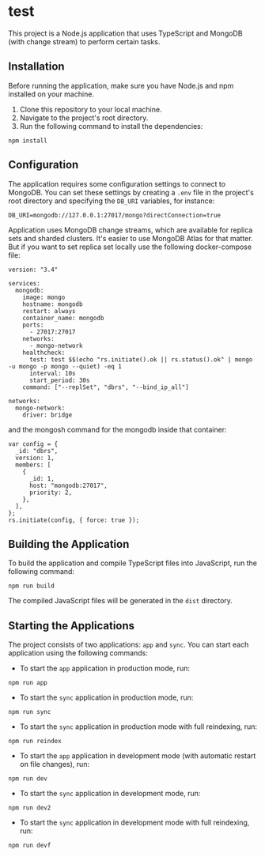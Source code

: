 # test

This project is a Node.js application that uses TypeScript and MongoDB (with change stream) to perform certain tasks.

## Installation

Before running the application, make sure you have Node.js and npm installed on your machine.

1. Clone this repository to your local machine.
2. Navigate to the project's root directory.
3. Run the following command to install the dependencies:

```
npm install
```

## Configuration

The application requires some configuration settings to connect to MongoDB. You can set these settings by creating a `.env` file in the project's root directory and specifying the `DB_URI` variables, for instance:

```
DB_URI=mongodb://127.0.0.1:27017/mongo?directConnection=true
```

Application uses MongoDB change streams, which are available for replica sets and sharded clusters. It's easier to use MongoDB Atlas for that matter. But if you want to set replica set locally use the following docker-compose file:

```
version: "3.4"

services:
  mongodb:
    image: mongo
    hostname: mongodb
    restart: always
    container_name: mongodb
    ports:
      - 27017:27017
    networks:
      - mongo-network
    healthcheck:
      test: test $$(echo "rs.initiate().ok || rs.status().ok" | mongo -u mongo -p mongo --quiet) -eq 1
      interval: 10s
      start_period: 30s
    command: ["--replSet", "dbrs", "--bind_ip_all"]

networks:
  mongo-network:
    driver: bridge
```

and the mongosh command for the mongodb inside that container:

```
var config = {
  _id: "dbrs",
  version: 1,
  members: [
    {
      _id: 1,
      host: "mongodb:27017",
      priority: 2,
    },
  ],
};
rs.initiate(config, { force: true });
```

## Building the Application

To build the application and compile TypeScript files into JavaScript, run the following command:

```
npm run build
```

The compiled JavaScript files will be generated in the `dist` directory.

## Starting the Applications

The project consists of two applications: `app` and `sync`. You can start each application using the following commands:

- To start the `app` application in production mode, run:

```
npm run app
```

- To start the `sync` application in production mode, run:

```
npm run sync
```

- To start the `sync` application in production mode with full reindexing, run:

```
npm run reindex
```

- To start the `app` application in development mode (with automatic restart on file changes), run:

```
npm run dev
```

- To start the `sync` application in development mode, run:

```
npm run dev2
```

- To start the `sync` application in development mode with full reindexing, run:

```
npm run devf
```
